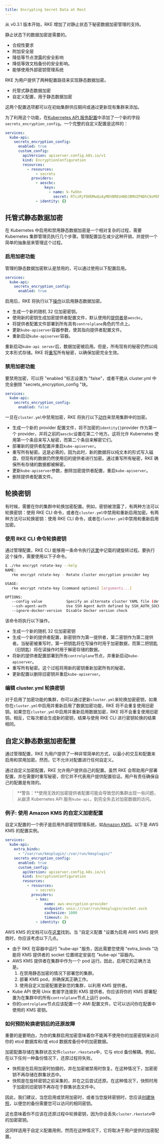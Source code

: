 ```yaml
---
title: Encrypting Secret Data at Rest
---
```


从 v0.3.1 版本开始，RKE 增加了对静止状态下秘密数据加密管理的支持。

静止状态下的数据加密是需要的。

- 合规性要求
- 附加安全层
- 降低等节点泄露的安全影响
- 降低等效文档备份的安全影响。
- 能够使用外部密钥管理系统

RKE 为用户提供了两种配置路径来实现静态数据加密。

- 托管式静态数据加密
- 自定义配置，用于静态数据加密

这两个配置选项都可以在初始集群供应期间或通过更新现有集群来添加。

为了利用这个功能，在[Kubernetes API 服务配置](/docs/rke/config-options/services/_index)中添加了一个新的字段`secrets_encryption_config`。一个完整的自定义配置是这样的：

```yaml
services:
  kube-api:
    secrets_encryption_config:
      enabled: true
      custom_config:
        apiVersion: apiserver.config.k8s.io/v1
        kind: EncryptionConfiguration
        resources:
          - resources:
              - secrets
            providers:
              - aescbc:
                  keys:
                    - name: k-fw5hn
                      secret: RTczRjFDODMwQzAyMDVBREU4NDJBMUZFNDhCNzM5N0I=
              - identity: {}
```

## 托管式静态数据加密

在 Kubernetes 中启用和禁用静态数据加密是一个相对复杂的过程，需要 Kubernetes 集群管理员执行几个步骤。管理配置旨在减少这种开销，并提供一个简单的抽象层来管理这个过程。

### 启用加密功能

管理的静态数据加密默认是禁用的，可以通过使用以下配置启用。

```yaml
services:
  kube-api:
    secrets_encryption_config:
      enabled: true
```

启用后，RKE 将执行以下[操作](https://kubernetes.io/docs/tasks/administer-cluster/encrypt-data/#encrypting-your-data)以启用静态数据加密。

- 生成一个新的随机 32 位加密密钥。
- 使用新的密钥生成加密提供者配置文件，默认使用的[提供者](https://kubernetes.io/docs/tasks/administer-cluster/encrypt-data/#providers)是`aescbc`。
- 将提供者配置文件部署到所有具有`controlplane`角色的节点上。
- 更新`kube-apiserver`容器参数，使其指向提供者配置文件。
- 重新启动`kube-apiserver`容器。

重新启动`kube-api server`后，数据加密被启用。但是，所有现有的秘密仍然以纯文本形式存储。RKE 将[重写](https://kubernetes.io/docs/tasks/administer-cluster/encrypt-data/#ensure-all-secrets-are-encrypted)所有秘密，以确保加密完全生效。

### 禁用加密功能

要禁用加密，可以将 "enabled "标志设置为 "false"，或者干脆从 cluster.yml 中完全删除 "secrets_encryption_config "块。

```yaml
services:
  kube-api:
    secrets_encryption_config:
      enabled: false
```

一旦在`cluster.yml`中禁用加密，RKE 将执行以下[动作](https://kubernetes.io/docs/tasks/administer-cluster/encrypt-data/#encrypting-your-data)来禁用集群中的加密。

- 生成一个新的 provider 配置文件，将不加密的`identity{}`provider 作为第一个 provider，并将之前的`aescbc`设置在第二个地方。这将允许 Kubernetes 使用第一个条目来写入秘密，而第二个条目来解密它们。
- 部署新的提供者配置并重启`kube-apiserver`。
- 重写所有秘密。这是必需的，因为此时，新的数据将以纯文本的形式写入磁盘，但现有的数据仍然使用旧的提供者进行加密。通过重写所有秘密，RKE 确保所有存储的数据都被解密。
- 更新`kube-apiserver`参数，删除加密提供者配置，重启`kube-apiserver`。
- 删除提供者配置文件。

## 轮换密钥

有时候，需要在你的集群中轮换加密配置。例如，密钥被泄露了，有两种方法可以轮换密钥：使用 RKE CLI 命令，或者在`cluster.yml`中禁用和重新启用加密。有两种方法可以轮换密钥：使用 RKE CLI 命令，或者在`cluster.yml`中禁用和重新启用加密。

### 使用 RKE CLI 命令轮换密钥

通过管理配置，RKE CLI 能够用一条命令执行[这里](https://kubernetes.io/docs/tasks/administer-cluster/encrypt-data/#rotating-a-decryption-key)中记载的键旋转过程。要执行这个操作，需要使用以下子命令。

```bash
$ ./rke encrypt rotate-key --help
NAME:
   rke encrypt rotate-key - Rotate cluster encryption provider key

USAGE:
   rke encrypt rotate-key [command options] [arguments...]

OPTIONS:
   --config value           Specify an alternate cluster YAML file (default: "cluster.yml") [$RKE_CONFIG]
   --ssh-agent-auth         Use SSH Agent Auth defined by SSH_AUTH_SOCK
   --ignore-docker-version  Disable Docker version check

```

该命令将执行以下操作。

- 生成一个新的随机 32 位加密密钥
- 生成一个新的提供者配置，新密钥作为第一提供者，第二密钥作为第二提供者。当秘密被重写时，第一把钥匙将在写操作时用于加密数据，而第二把钥匙（旧钥匙）将在读操作时用于解密存储的数据。
- 将新的提供者配置部署到所有`controlplane`节点，并重新启动`kube-apiserver`。
- 重写所有秘密。这个过程将用新的密钥重新加密所有的秘密。
- 更新配置以删除旧密钥并重启`kube-apiserver`。

### 编辑 cluster.yml 轮换密钥

对于启用了加密功能的集群，你可以通过更新`cluster.yml`来轮换加密密钥，如果你在`cluster.yml`中启用并重新启用了数据加密功能，RKE 将不会重复使用旧密钥。如果您在`cluster.yml`中启用并重新启用数据加密，RKE 将不会重复使用旧密钥。相反，它每次都会生成新的密钥，结果与使用 RKE CLI 进行密钥轮换的结果相同。

## 自定义静态数据加密配置

通过管理配置，RKE 为用户提供了一种非常简单的方式，以最小的交互和配置来启用和禁用加密。然而，它不允许对配置进行任何自定义。

通过自定义加密配置，RKE 允许用户提供自己的配置。虽然 RKE 会帮助用户部署配置，并在需要时重写秘密，但它并不代表用户提供配置验证。用户有责任确保自己的配置是有效的。

> **警告：**使用无效的加密提供者配置可能会导致您的集群出现一些问题，从崩溃 Kubernetes API 服务`kube-api`，到完全失去对加密数据的访问。

### 例子: 使用 Amazon KMS 的自定义加密配置

自定义配置的一个例子是启用外部密钥管理系统，如[Amazon KMS](https://aws.amazon.com/kms/)。以下是 AWS KMS 的配置实例。

```yaml
services:
  kube-api:
    extra_binds:
      - "/var/run/kmsplugin/:/var/run/kmsplugin/"
    secrets_encryption_config:
      enabled: true
      custom_config:
        apiVersion: apiserver.config.k8s.io/v1
        kind: EncryptionConfiguration
        resources:
          - resources:
              - secrets
            providers:
              - kms:
                  name: aws-encryption-provider
                  endpoint: unix:///var/run/kmsplugin/socket.sock
                  cachesize: 1000
                  timeout: 3s
              - identity: {}
```

AWS KMS 的文档可以在[这里](https://github.com/kubernetes-sigs/aws-encryption-provider)找到。当 "自定义配置 "设置为启用 AWS KMS 提供商时，你应该考虑以下几点。

- 由于 RKE 在容器中运行 "kube-api "服务，因此需要您使用 "extra_binds "功能将 KMS 提供者的 socket 位置绑定安装在 "kube-api "容器内。
- AWS KMS 提供者在集群中作为一个 pod 运行。因此，启用它的正确方法是。
  1. 在禁用静态加密的情况下部署您的集群。
  2. 部署 KMS pod，并确保其正确工作。
  3. 使用自定义加密配置更新您的集群，以利用 KMS 提供者。
- Kube API 使用 Unix 套接字连接到 KMS 提供者。你应该将你的 KMS 部署配置为在集群中的所有`controlplane`节点上运行 pods。
- 你的`controlplane`节点应该配置一个 AMI 配置文件，它可以访问你在配置中使用的 KMS 密钥。

### 如何预防轮换密钥后的还原故障

重要的是要明白，为你的集群启用加密意味着你不能再不使用你的加密密钥来访问你的 etcd 数据库和/或 etcd 数据库备份中的加密数据。

加密配置存储在集群状态文件`cluster.rkestate`中，它与 etcd 备份解耦。例如，在以下任何一种备份情况下，还原过程将失败。

- 快照是在启用加密时拍摄的，并在加密被禁用时恢复。在这种情况下，加密密钥不再存储在群集状态中。
- 快照是在旋转密钥之前采集的，并在之后尝试还原。在这种情况下，快照时用于加密的旧密钥不再存在于群集状态文件中。

因此，我们建议，当您启用或禁用加密时，或者当您旋转密钥时，您应该[创建快照](/docs/rke/etcd-snapshots/one-time-snapshots/_index)，以便您的备份需要您可以访问的相同密钥。

这也意味着你不应该在还原过程中轮换密钥，因为你会丢失`cluster.rkestate`中的加密密钥。

这同样适用于自定义配置用例，然而在这种情况下，它将取决于用户提供的加密配置。
